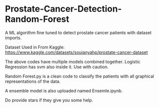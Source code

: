 # Prostate-Cancer-Detection-Random-Forest
A ML algorithm fine tuned to detect prostate cancer patients with dataset imports.

Dataset Used in From Kaggle:
https://www.kaggle.com/datasets/soujanyahp/prostate-cancer-dataset

The above codes have multiple models combined together.
Logistic Regression has svm also inside it. Use with caution.

Random Forest.py is a clean code to classify the patients with all graphical representations of the data.

A ensemble model is also uploaded named Ensemle.ipynb.

Do provide stars if they give you some help.
